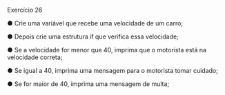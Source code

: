 Exercício 26

● Crie uma variável que recebe uma velocidade de um carro;

● Depois crie uma estrutura if que verifica essa velocidade;

● Se a velocidade for menor que 40, imprima que o motorista está na
velocidade correta;

● Se igual a 40, imprima uma mensagem para o motorista tomar cuidado;

● Se for maior de 40, imprima uma mensagem de multa;